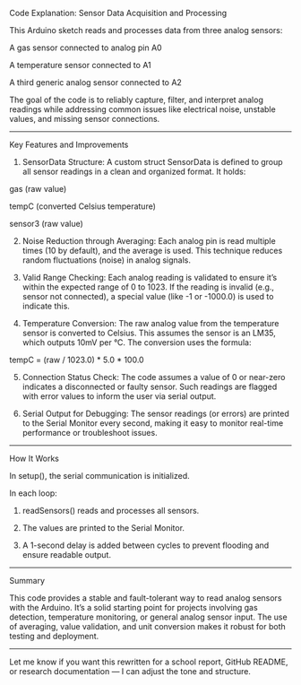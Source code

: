 Code Explanation: Sensor Data Acquisition and Processing

This Arduino sketch reads and processes data from three analog sensors:

A gas sensor connected to analog pin A0

A temperature sensor connected to A1

A third generic analog sensor connected to A2


The goal of the code is to reliably capture, filter, and interpret analog readings while addressing common issues like electrical noise, unstable values, and missing sensor connections.


---

Key Features and Improvements

1. SensorData Structure:
A custom struct SensorData is defined to group all sensor readings in a clean and organized format. It holds:

gas (raw value)

tempC (converted Celsius temperature)

sensor3 (raw value)



2. Noise Reduction through Averaging:
Each analog pin is read multiple times (10 by default), and the average is used. This technique reduces random fluctuations (noise) in analog signals.


3. Valid Range Checking:
Each analog reading is validated to ensure it’s within the expected range of 0 to 1023. If the reading is invalid (e.g., sensor not connected), a special value (like -1 or -1000.0) is used to indicate this.


4. Temperature Conversion:
The raw analog value from the temperature sensor is converted to Celsius. This assumes the sensor is an LM35, which outputs 10mV per °C. The conversion uses the formula:

tempC = (raw / 1023.0) * 5.0 * 100.0


5. Connection Status Check:
The code assumes a value of 0 or near-zero indicates a disconnected or faulty sensor. Such readings are flagged with error values to inform the user via serial output.


6. Serial Output for Debugging:
The sensor readings (or errors) are printed to the Serial Monitor every second, making it easy to monitor real-time performance or troubleshoot issues.




---

How It Works

In setup(), the serial communication is initialized.

In each loop:

1. readSensors() reads and processes all sensors.


2. The values are printed to the Serial Monitor.


3. A 1-second delay is added between cycles to prevent flooding and ensure readable output.





---

Summary

This code provides a stable and fault-tolerant way to read analog sensors with the Arduino. It’s a solid starting point for projects involving gas detection, temperature monitoring, or general analog sensor input. The use of averaging, value validation, and unit conversion makes it robust for both testing and deployment.


---

Let me know if you want this rewritten for a school report, GitHub README, or research documentation — I can adjust the tone and structure.
